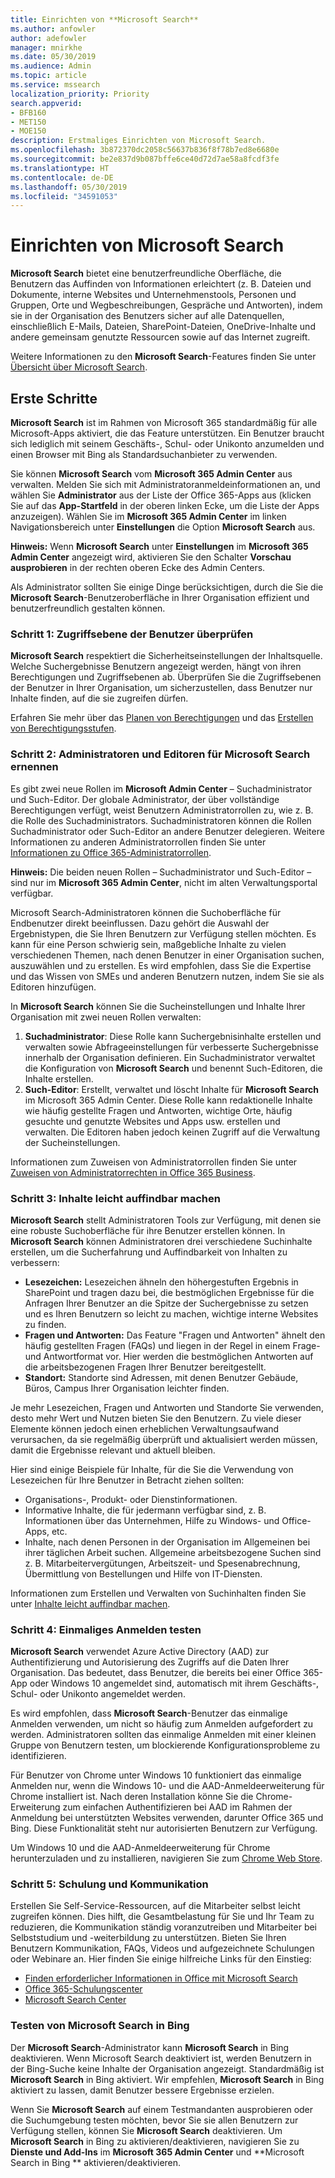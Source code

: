 ```yaml
---
title: Einrichten von **Microsoft Search**
ms.author: anfowler
author: adefowler
manager: mnirkhe
ms.date: 05/30/2019
ms.audience: Admin
ms.topic: article
ms.service: mssearch
localization_priority: Priority
search.appverid:
- BFB160
- MET150
- MOE150
description: Erstmaliges Einrichten von Microsoft Search.
ms.openlocfilehash: 3b872370dc2058c56637b836f8f78b7ed8e6680e
ms.sourcegitcommit: be2e837d9b087bffe6ce40d72d7ae58a8fcdf3fe
ms.translationtype: HT
ms.contentlocale: de-DE
ms.lasthandoff: 05/30/2019
ms.locfileid: "34591053"
---
```

# <a name="set-up-microsoft-search"></a>Einrichten von Microsoft Search

**Microsoft Search** bietet eine benutzerfreundliche Oberfläche, die Benutzern das Auffinden von Informationen erleichtert (z. B. Dateien und Dokumente, interne Websites und Unternehmenstools, Personen und Gruppen, Orte und Wegbeschreibungen, Gespräche und Antworten), indem sie in der Organisation des Benutzers sicher auf alle Datenquellen, einschließlich E-Mails, Dateien, SharePoint-Dateien, OneDrive-Inhalte und andere gemeinsam genutzte Ressourcen sowie auf das Internet zugreift.

Weitere Informationen zu den **Microsoft Search**-Features finden Sie unter [Übersicht über Microsoft Search](overview-microsoft-search.md).

## <a name="get-started"></a>Erste Schritte

**Microsoft Search** ist im Rahmen von Microsoft 365 standardmäßig für alle Microsoft-Apps aktiviert, die das Feature unterstützen. Ein Benutzer braucht sich lediglich mit seinem Geschäfts-, Schul- oder Unikonto anzumelden und einen Browser mit Bing als Standardsuchanbieter zu verwenden.

Sie können **Microsoft Search** vom **Microsoft 365 Admin Center** aus verwalten. Melden Sie sich mit Administratoranmeldeinformationen an, und wählen Sie **Administrator** aus der Liste der Office 365-Apps aus (klicken Sie auf das **App-Startfeld** in der oberen linken Ecke, um die Liste der Apps anzuzeigen). Wählen Sie im **Microsoft 365 Admin Center** im linken Navigationsbereich unter **Einstellungen** die Option **Microsoft Search** aus. 

**Hinweis:** Wenn **Microsoft Search** unter **Einstellungen** im **Microsoft 365 Admin Center** angezeigt wird, aktivieren Sie den Schalter **Vorschau ausprobieren** in der rechten oberen Ecke des Admin Centers. 

Als Administrator sollten Sie einige Dinge berücksichtigen, durch die Sie die **Microsoft Search**-Benutzeroberfläche in Ihrer Organisation effizient und benutzerfreundlich gestalten können.

### <a name="step-1-check-access-level-of-your-users"></a>Schritt 1: Zugriffsebene der Benutzer überprüfen

**Microsoft Search** respektiert die Sicherheitseinstellungen der Inhaltsquelle. Welche Suchergebnisse Benutzern angezeigt werden, hängt von ihren Berechtigungen und Zugriffsebenen ab. Überprüfen Sie die Zugriffsebenen der Benutzer in Ihrer Organisation, um sicherzustellen, dass Benutzer nur Inhalte finden, auf die sie zugreifen dürfen.

Erfahren Sie mehr über das [Planen von Berechtigungen](https://docs.microsoft.com/de-DE/sharepoint/plan-your-permissions-strategy) und das [Erstellen von Berechtigungsstufen](https://docs.microsoft.com/de-DE/sharepoint/how-to-create-and-edit-permission-levels).

### <a name="step-2-assign-search-admin-and-search-editor"></a>Schritt 2: Administratoren und Editoren für Microsoft Search ernennen

Es gibt zwei neue Rollen im **Microsoft Admin Center** – Suchadministrator und Such-Editor.  Der globale Administrator, der über vollständige Berechtigungen verfügt, weist Benutzern Administratorrollen zu, wie z. B. die Rolle des Suchadministrators. Suchadministratoren können die Rollen Suchadministrator oder Such-Editor an andere Benutzer delegieren. Weitere Informationen zu anderen Administratorrollen finden Sie unter [Informationen zu Office 365-Administratorrollen](https://docs.microsoft.com/office365/admin/add-users/about-admin-roles?view=o365-worldwide).

**Hinweis:** Die beiden neuen Rollen – Suchadministrator und Such-Editor – sind nur im **Microsoft 365 Admin Center**, nicht im alten Verwaltungsportal verfügbar. 

Microsoft Search-Administratoren können die Suchoberfläche für Endbenutzer direkt beeinflussen. Dazu gehört die Auswahl der Ergebnistypen, die Sie Ihren Benutzern zur Verfügung stellen möchten. Es kann für eine Person schwierig sein, maßgebliche Inhalte zu vielen verschiedenen Themen, nach denen Benutzer in einer Organisation suchen, auszuwählen und zu erstellen. Es wird empfohlen, dass Sie die Expertise und das Wissen von SMEs und anderen Benutzern nutzen, indem Sie sie als Editoren hinzufügen. 

In **Microsoft Search** können Sie die Sucheinstellungen und Inhalte Ihrer Organisation mit zwei neuen Rollen verwalten:
1. **Suchadministrator**: Diese Rolle kann Suchergebnisinhalte erstellen und verwalten sowie Abfrageeinstellungen für verbesserte Suchergebnisse innerhalb der Organisation definieren. Ein Suchadministrator verwaltet die Konfiguration von **Microsoft Search** und benennt Such-Editoren, die Inhalte erstellen.
2. **Such-Editor**: Erstellt, verwaltet und löscht Inhalte für **Microsoft Search** im Microsoft 365 Admin Center. Diese Rolle kann redaktionelle Inhalte wie häufig gestellte Fragen und Antworten, wichtige Orte, häufig gesuchte und genutzte Websites und Apps usw. erstellen und verwalten. Die Editoren haben jedoch keinen Zugriff auf die Verwaltung der Sucheinstellungen.

Informationen zum Zuweisen von Administratorrollen finden Sie unter [Zuweisen von Administratorrechten in Office 365 Business](https://docs.microsoft.com/de-DE/office365/admin/add-users/assign-admin-roles?view=o365-worldwide).

### <a name="step-3-make-content-easy-to-find"></a>Schritt 3: Inhalte leicht auffindbar machen 

**Microsoft Search** stellt Administratoren Tools zur Verfügung, mit denen sie eine robuste Suchoberfläche für ihre Benutzer erstellen können. In **Microsoft Search** können Administratoren drei verschiedene Suchinhalte erstellen, um die Sucherfahrung und Auffindbarkeit von Inhalten zu verbessern:
- **Lesezeichen:** Lesezeichen ähneln den höhergestuften Ergebnis in SharePoint und tragen dazu bei, die bestmöglichen Ergebnisse für die Anfragen Ihrer Benutzer an die Spitze der Suchergebnisse zu setzen und es Ihren Benutzern so leicht zu machen, wichtige interne Websites zu finden. 
- **Fragen und Antworten:** Das Feature "Fragen und Antworten" ähnelt den häufig gestellten Fragen (FAQs) und liegen in der Regel in einem Frage- und Antwortformat vor. Hier werden die bestmöglichen Antworten auf die arbeitsbezogenen Fragen Ihrer Benutzer bereitgestellt.
- **Standort:** Standorte sind Adressen, mit denen Benutzer Gebäude, Büros, Campus Ihrer Organisation leichter finden. 

Je mehr Lesezeichen, Fragen und Antworten und Standorte Sie verwenden, desto mehr Wert und Nutzen bieten Sie den Benutzern. Zu viele dieser Elemente können jedoch einen erheblichen Verwaltungsaufwand verursachen, da sie regelmäßig überprüft und aktualisiert werden müssen, damit die Ergebnisse relevant und aktuell bleiben.

Hier sind einige Beispiele für Inhalte, für die Sie die Verwendung von Lesezeichen für Ihre Benutzer in Betracht ziehen sollten:
- Organisations-, Produkt- oder Dienstinformationen.
- Informative Inhalte, die für jedermann verfügbar sind, z. B. Informationen über das Unternehmen, Hilfe zu Windows- und Office-Apps, etc. 
- Inhalte, nach denen Personen in der Organisation im Allgemeinen bei ihrer täglichen Arbeit suchen. Allgemeine arbeitsbezogene Suchen sind z. B. Mitarbeitervergütungen, Arbeitszeit- und Spesenabrechnung, Übermittlung von Bestellungen und Hilfe von IT-Diensten. 

Informationen zum Erstellen und Verwalten von Suchinhalten finden Sie unter [Inhalte leicht auffindbar machen](make-content-easy-to-find.md).

### <a name="step-4-test-single-sign-on"></a>Schritt 4: Einmaliges Anmelden testen
**Microsoft Search** verwendet Azure Active Directory (AAD) zur Authentifizierung und Autorisierung des Zugriffs auf die Daten Ihrer Organisation.  Das bedeutet, dass Benutzer, die bereits bei einer Office 365-App oder Windows 10 angemeldet sind, automatisch mit ihrem Geschäfts-, Schul- oder Unikonto angemeldet werden.

Es wird empfohlen, dass **Microsoft Search**-Benutzer das einmalige Anmelden verwenden, um nicht so häufig zum Anmelden aufgefordert zu werden. Administratoren sollten das einmalige Anmelden mit einer kleinen Gruppe von Benutzern testen, um blockierende Konfigurationsprobleme zu identifizieren. 

Für Benutzer von Chrome unter Windows 10 funktioniert das einmalige Anmelden nur, wenn die Windows 10- und die AAD-Anmeldeerweiterung für Chrome installiert ist. Nach deren Installation könne Sie die Chrome-Erweiterung zum einfachen Authentifizieren bei AAD im Rahmen der Anmeldung bei unterstützten Websites verwenden, darunter Office 365 und Bing. Diese Funktionalität steht nur autorisierten Benutzern zur Verfügung. 

Um Windows 10 und die AAD-Anmeldeerweiterung für Chrome herunterzuladen und zu installieren, navigieren Sie zum [Chrome Web Store](https://go.microsoft.com/fwlink/?linkid=2090961).

### <a name="step-5-training-and-communication"></a>Schritt 5: Schulung und Kommunikation
Erstellen Sie Self-Service-Ressourcen, auf die Mitarbeiter selbst leicht zugreifen können. Dies hilft, die Gesamtbelastung für Sie und Ihr Team zu reduzieren, die Kommunikation ständig voranzutreiben und Mitarbeiter bei Selbststudium und -weiterbildung zu unterstützen. Bieten Sie Ihren Benutzern Kommunikation, FAQs, Videos und aufgezeichnete Schulungen oder Webinare an. Hier finden Sie einige hilfreiche Links für den Einstieg:
- [Finden erforderlicher Informationen in Office mit Microsoft Search](https://support.office.com/article/find-what-you-need-with-microsoft-search-in-office-2457d4d8-48a8-4ad4-ab89-5a0657aa8446?ui=en-US&rs=en-US&ad=US)
- [Office 365-Schulungscenter](https://support.office.com/office-training-center)
- 
  [Microsoft Search Center](https://support.office.com/de-DE/article/-working-title-microsoft-search-center-b8bf5a2c-7515-40a9-9a6a-b8ed382c86bc?ui=en-US&rs=en-US&ad=US)

### <a name="trying-out-microsoft-search-in-bing"></a>Testen von **Microsoft Search** in Bing 
Der **Microsoft Search**-Administrator kann **Microsoft Search** in Bing deaktivieren. Wenn Microsoft Search deaktiviert ist, werden Benutzern in der Bing-Suche keine Inhalte der Organisation angezeigt. Standardmäßig ist **Microsoft Search** in Bing aktiviert. Wir empfehlen, **Microsoft Search** in Bing aktiviert zu lassen, damit Benutzer bessere Ergebnisse erzielen. 

Wenn Sie **Microsoft Search** auf einem Testmandanten ausprobieren oder die Suchumgebung testen möchten, bevor Sie sie allen Benutzern zur Verfügung stellen, können Sie **Microsoft Search** deaktivieren.
Um **Microsoft Search** in Bing zu aktivieren/deaktivieren, navigieren Sie zu **Dienste und Add-Ins** im **Microsoft 365 Admin Center** und **Microsoft Search in Bing ** aktivieren/deaktivieren.
